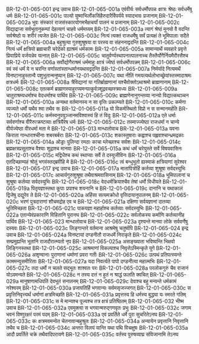 BR-12-01-065-001  इन्द्र उवाच
BR-12-01-065-001a एवंवीर्यः सर्वधर्मोपपन्नः क्षात्रः श्रेष्ठः सर्वधर्मेषु धर्मः
BR-12-01-065-001c पाल्यो युष्माभिर्लोकसिंहैरुदारैर्विपर्यये स्यादभावः प्रजानाम्
BR-12-01-065-002a भुवः संस्कारं राजसंस्कारयोगमभैक्षचर्यां पालनं च प्रजानाम्
BR-12-01-065-002c विद्याद्राजा सर्वभूतानुकम्पां देहत्यागं चाहवे धर्ममग्र्यम्
BR-12-01-065-003a त्यागं श्रेष्ठं मुनयो वै वदन्ति सर्वश्रेष्ठो यः शरीरं त्यजेत
BR-12-01-065-003c नित्यं त्यक्तं राजधर्मेषु सर्वं प्रत्यक्षं ते भूमिपालाः सदैते
BR-12-01-065-004a बहुश्रुत्या गुरुशुश्रूषया वा परस्य वा संहननाद्वदन्ति
BR-12-01-065-004c नित्यं धर्मं क्षत्रियो ब्रह्मचारी चरेदेको ह्याश्रमं धर्मकामः
BR-12-01-065-005a सामान्यार्थे व्यवहारे प्रवृत्ते प्रियाप्रिये वर्जयन्नेव यत्नात्
BR-12-01-065-005c चातुर्वर्ण्यस्थापनात्पालनाच्च तैस्तैर्योगैर्नियमैरौरसैश्च
BR-12-01-065-006a सर्वोद्योगैराश्रमं धर्ममाहुः क्षात्रं ज्येष्ठं सर्वधर्मोपपन्नम्
BR-12-01-065-006c स्वं स्वं धर्मं ये न चरन्ति वर्णास्तांस्तान्धर्मानयथावद्वदन्ति
BR-12-01-065-007a निर्मर्यादे नित्यमर्थे विनष्टानाहुस्तान्वै पशुभूतान्मनुष्यान्
BR-12-01-065-007c यथा नीतिं गमयत्यर्थलोभाच्छ्रेयांस्तस्मादाश्रमः क्षत्रधर्मः
BR-12-01-065-008a त्रैविद्यानां या गतिर्ब्राह्मणानां यश्चैवोक्तोऽथाश्रमो ब्राह्मणानाम्
BR-12-01-065-008c एतत्कर्म ब्राह्मणस्याहुरग्र्यमन्यत्कुर्वञ्शूद्रवच्छस्त्रवध्यः
BR-12-01-065-009a चातुराश्रम्यधर्माश्च वेदधर्माश्च पार्थिव
BR-12-01-065-009c ब्राह्मणेनानुगन्तव्या नान्यो विद्यात्कथञ्चन
BR-12-01-065-010a अन्यथा वर्तमानस्य न सा वृत्तिः प्रकल्प्यते
BR-12-01-065-010c कर्मणा व्यज्यते धर्मो यथैव श्वा तथैव सः
BR-12-01-065-011a यो विकर्मस्थितो विप्रो न स सन्मानमर्हति
BR-12-01-065-011c कर्मस्वनुपयुञ्जानमविश्वास्यं हि तं विदुः
BR-12-01-065-012a एते धर्माः सर्ववर्णाश्च वीरैरुत्क्रष्टव्याः क्षत्रियैरेष धर्मः
BR-12-01-065-012c तस्माज्ज्येष्ठा राजधर्मा न चान्ये वीर्यज्येष्ठा वीरधर्मा मता मे
BR-12-01-065-013  मान्धातोवाच
BR-12-01-065-013a यवनाः किराता गान्धाराश्चीनाः शबरबर्बराः
BR-12-01-065-013c शकास्तुषाराः कह्वाश्च पह्लवाश्चान्ध्रमद्रकाः
BR-12-01-065-014a ओड्राः पुलिन्दा रमठाः काचा म्लेच्छाश्च सर्वशः
BR-12-01-065-014c ब्रह्मक्षत्रप्रसूताश्च वैश्याः शूद्राश्च मानवाः
BR-12-01-065-015a कथं धर्मं चरेयुस्ते सर्वे विषयवासिनः
BR-12-01-065-015c मद्विधैश्च कथं स्थाप्याः सर्वे ते दस्युजीविनः
BR-12-01-065-016a एतदिच्छाम्यहं श्रोतुं भगवंस्तद्ब्रवीहि मे
BR-12-01-065-016c त्वं बन्धुभूतो ह्यस्माकं क्षत्रियाणां सुरेश्वर
BR-12-01-065-017  इन्द्र उवाच
BR-12-01-065-017a मातापित्रोर्हि कर्तव्या शुश्रूषा सर्वदस्युभिः
BR-12-01-065-017c आचार्यगुरुशुश्रूषा तथैवाश्रमवासिनाम्
BR-12-01-065-018a भूमिपालानां च शुश्रूषा कर्तव्या सर्वदस्युभिः
BR-12-01-065-018c वेदधर्मक्रियाश्चैव तेषां धर्मो विधीयते
BR-12-01-065-019a पितृयज्ञास्तथा कूपाः प्रपाश्च शयनानि च
BR-12-01-065-019c दानानि च यथाकालं द्विजेषु दद्युरेव ते
BR-12-01-065-020a अहिंसा सत्यमक्रोधो वृत्तिदायानुपालनम्
BR-12-01-065-020c भरणं पुत्रदाराणां शौचमद्रोह एव च
BR-12-01-065-021a दक्षिणा सर्वयज्ञानां दातव्या भूतिमिच्छता
BR-12-01-065-021c पाकयज्ञा महार्हाश्च कर्तव्याः सर्वदस्युभिः
BR-12-01-065-022a एतान्येवंप्रकाराणि विहितानि पुरानघ
BR-12-01-065-022c सर्वलोकस्य कर्माणि कर्तव्यानीह पार्थिव
BR-12-01-065-023  मान्धातोवाच
BR-12-01-065-023a दृश्यन्ते मानवा लोके सर्ववर्णेषु दस्यवः
BR-12-01-065-023c लिङ्गान्तरे वर्तमाना आश्रमेषु चतुर्ष्वपि
BR-12-01-065-024  इन्द्र उवाच
BR-12-01-065-024a विनष्टायां दण्डनीतौ राजधर्मे निराकृते
BR-12-01-065-024c सम्प्रमुह्यन्ति भूतानि राजदौरात्म्यतो नृप
BR-12-01-065-025a असङ्ख्याता भविष्यन्ति भिक्षवो लिङ्गिनस्तथा
BR-12-01-065-025c आश्रमाणां विकल्पाश्च निवृत्तेऽस्मिन्कृते युगे
BR-12-01-065-026a अशृण्वानाः पुराणानां धर्माणां प्रवरा गतीः
BR-12-01-065-026c उत्पथं प्रतिपत्स्यन्ते काममन्युसमीरिताः
BR-12-01-065-027a यदा निवर्त्यते पापो दण्डनीत्या महात्मभिः
BR-12-01-065-027c तदा धर्मो न चलते सद्भूतः शाश्वतः परः
BR-12-01-065-028a परलोकगुरुं चैव राजानं योऽवमन्यते
BR-12-01-065-028c न तस्य दत्तं न हुतं न श्राद्धं फलति क्वचित्
BR-12-01-065-029a मानुषाणामधिपतिं देवभूतं सनातनम्
BR-12-01-065-029c देवाश्च बहु मन्यन्ते धर्मकामं नरेश्वरम्
BR-12-01-065-030a प्रजापतिर्हि भगवान्यः सर्वमसृजज्जगत्
BR-12-01-065-030c स प्रवृत्तिनिवृत्त्यर्थं धर्माणां क्षत्रमिच्छति
BR-12-01-065-031a प्रवृत्तस्य हि धर्मस्य बुद्ध्या यः स्मरते गतिम्
BR-12-01-065-031c स मे मान्यश्च पूज्यश्च तत्र क्षत्रं प्रतिष्ठितम्
BR-12-01-065-032  भीष्म उवाच
BR-12-01-065-032a एवमुक्त्वा स भगवान्मरुद्गणवृतः प्रभुः
BR-12-01-065-032c जगाम भवनं विष्णुरक्षरं परमं पदम्
BR-12-01-065-033a एवं प्रवर्तिते धर्मे पुरा सुचरितेऽनघ
BR-12-01-065-033c कः क्षत्रमवमन्येत चेतनावान्बहुश्रुतः
BR-12-01-065-034a अन्यायेन प्रवृत्तानि निवृत्तानि तथैव च
BR-12-01-065-034c अन्तरा विलयं यान्ति यथा पथि विचक्षुषः
BR-12-01-065-035a आदौ प्रवर्तिते चक्रे तथैवादिपरायणे
BR-12-01-065-035c वर्तस्व पुरुषव्याघ्र संविजानामि तेऽनघ

